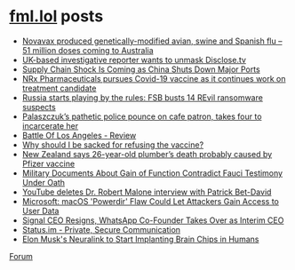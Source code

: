 # [fml.lol](https://fml.lol) posts
<!-- BLOG-POST-LIST:START -->
- [Novavax produced genetically-modified avian, swine and Spanish flu – 51 million doses coming to Australia](https://fml.lol/novavax-produced-genetically-modified-avian-swine-and-spanish-flu-51-million-doses-coming-to-australia/)
- [UK-based investigative reporter wants to unmask Disclose.tv](https://fml.lol/uk-based-investigative-reporter-wants-to-unmask-disclose-tv/)
- [Supply Chain Shock Is Coming as China Shuts Down Major Ports](https://fml.lol/supply-chain-shock-is-coming-as-china-shuts-down-major-ports/)
- [NRx Pharmaceuticals pursues Covid-19 vaccine as it continues work on treatment candidate](https://fml.lol/nrx-pharmaceuticals-pursues-covid-19-vaccine-as-it-continues-work-on-treatment-candidate/)
- [Russia starts playing by the rules: FSB busts 14 REvil ransomware suspects](https://fml.lol/russia-starts-playing-by-the-rules-fsb-busts-14-revil-ransomware-suspects/)
- [Palaszczuk’s pathetic police pounce on cafe patron, takes four to incarcerate her](https://fml.lol/palaszczuks-pathetic-police-pounce-on-cafe-patron-takes-four-to-incarcerate-her/)
- [Battle Of Los Angeles - Review](https://fml.lol/battle-of-los-angeles-review/)
- [Why should I be sacked for refusing the vaccine?](https://fml.lol/why-should-i-be-sacked-for-refusing-the-vaccine/)
- [New Zealand says 26-year-old plumber’s death probably caused by Pfizer vaccine](https://fml.lol/new-zealand-says-26-year-old-plumbers-death-probably-caused-by-pfizer-vaccine/)
- [Military Documents About Gain of Function Contradict Fauci Testimony Under Oath](https://fml.lol/military-documents-about-gain-of-function-contradict-fauci-testimony-under-oath/)
- [YouTube deletes Dr. Robert Malone interview with Patrick Bet-David](https://fml.lol/youtube-deletes-dr-robert-malone-interview-with-patrick-bet-david/)
- [Microsoft: macOS &#39;Powerdir&#39; Flaw Could Let Attackers Gain Access to User Data](https://fml.lol/microsoft-macos-powerdir-flaw-could-let-attackers-gain-access-to-user-data/)
- [Signal CEO Resigns, WhatsApp Co-Founder Takes Over as Interim CEO](https://fml.lol/signal-ceo-resigns-whatsapp-co-founder-takes-over-as-interim-ceo/)
- [Status.im - Private, Secure Communication](https://fml.lol/status-im-private-secure-communication/)
- [Elon Musk&#39;s Neuralink to Start Implanting Brain Chips in Humans](https://fml.lol/elon-musks-neuralink-to-start-implanting-brain-chips-in-humans/)
<!-- BLOG-POST-LIST:END -->

[Forum](https://forum.fml.lol)
